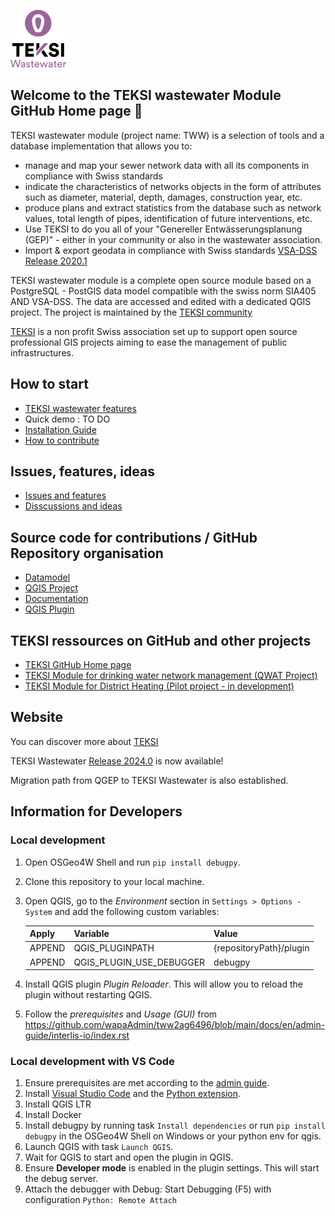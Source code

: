 ![TEKSI wastewater Module](https://github.com/teksi/Home/blob/master/Ressources/Logos/modules/EN/210910-teksi-waste-logos-en-01_45pp.png?raw=true)

## Welcome to the TEKSI wastewater Module GitHub Home page 👋
TEKSI wastewater module (project name: TWW) is a selection of tools and a database implementation that allows you to:

* manage and map your sewer network data with all its components in compliance with Swiss standards
* indicate the characteristics of networks objects in the form of attributes such as diameter, material, depth, damages, construction year, etc.
* produce plans and extract statistics from the database such as network values, total length of pipes, identification of future interventions, etc.
* Use TEKSI to do you all of your "Genereller Entwässerungsplanung (GEP)" - either in your community or also in the wastewater association.
* Import & export geodata in compliance with Swiss standards [VSA-DSS Release 2020.1](https://www.vsa.ch/models/?dir=2020_1)


TEKSI wastewater module is a complete open source module based on a PostgreSQL - PostGIS data model compatible with the swiss norm SIA405 AND VSA-DSS. The data are accessed and edited with a dedicated QGIS project.
The project is maintained by the [TEKSI community](https://www.teksi.ch)

[TEKSI](https://www.teksi.ch) is a non profit Swiss association set up to support open source professional GIS projects aiming to ease the management of public infrastructures.

## How to start
* [TEKSI wastewater features](https://teksi.github.io/wastewater/features-guide/)
* Quick demo : TO DO
* [Installation Guide](https://teksi.github.io/wastewater/installation-guide/)
* [How to contribute](https://github.com/teksi/Home/wiki/TEKSI-Contributor-Guide)

## Issues, features, ideas
* [Issues and features](https://github.com/teksi/wastewater/issues)
* [Disscussions and ideas](https://github.com/teksi/wastewater/discussions)

## Source code for contributions / GitHub Repository organisation
* [Datamodel](https://github.com/teksi/wastewater/tree/main/datamodel)
* [QGIS Project](https://github.com/teksi/wastewater/tree/main/project)
* [Documentation](https://github.com/teksi/wastewater/tree/main/docs)
* [QGIS Plugin](https://github.com/teksi/wastewater/tree/main/plugin)

## TEKSI ressources on GitHub and other projects
* [TEKSI GitHub Home page](https://github.com/TEKSI)
* [TEKSI Module for drinking water network management (QWAT Project)](https://github.com/QWAT)
* [TEKSI Module for District Heating (Pilot project - in development)](https://github.com/teksi/district_heating)

## Website
You can discover more about [TEKSI](https://www.teksi.ch)


TEKSI Wastewater [Release 2024.0](https://github.com/teksi/wastewater/releases) is now available!

Migration path from QGEP to TEKSI Wastewater is also established. <!---  // skip-keyword-check -->

## Information for Developers

### Local development

1. Open OSGeo4W Shell and run `pip install debugpy`.
2. Clone this repository to your local machine.
3. Open QGIS, go to the _Environment_ section in `Settings > Options - System` and add the following custom variables:

   | Apply  | Variable                 | Value                   |
   | :----- | :----------------------- | :---------------------- |
   | APPEND | QGIS_PLUGINPATH          | {repositoryPath}/plugin |
   | APPEND | QGIS_PLUGIN_USE_DEBUGGER | debugpy                 |

4. Install QGIS plugin _Plugin Reloader_. This will allow you to reload the plugin without restarting QGIS.
5. Follow the _prerequisites_ and _Usage (GUI)_ from https://github.com/wapaAdmin/tww2ag6496/blob/main/docs/en/admin-guide/interlis-io/index.rst

### Local development with VS Code

1. Ensure prerequisites are met according to the [admin guide](docs/en/admin-guide/interlis-io/index.rst).
2. Install [Visual Studio Code](https://code.visualstudio.com/) and the [Python extension](https://marketplace.visualstudio.com/items?itemName=ms-python.python).
3. Install QGIS LTR
4. Install Docker
5. Install debugpy by running task `Install dependencies` or run `pip install debugpy` in the OSGeo4W Shell on Windows or your python env for qgis.
6. Launch QGIS with task `Launch QGIS`.
7. Wait for QGIS to start and open the plugin in QGIS.
7. Ensure __Developer mode__ is enabled in the plugin settings. This will start the debug server.
8. Attach the debugger with Debug: Start Debugging (F5) with configuration `Python: Remote Attach`
